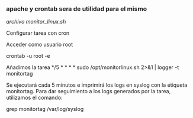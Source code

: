 ### apache y crontab sera de utilidad para el mismo
*archivo monitor_linux.sh*

Configurar tarea con cron

Acceder como usuario root

crontab -u root -e

Añadimos la tarea */5 * * * * sudo /opt/monitorlinux.sh 2>&1 | logger -t monitortag

Se ejecutará cada 5 minutos e imprimirá los logs en syslog con la etiqueta monitortag.
Para dar seguimiento a los logs generados por la tarea, utilizamos el comando:

grep monitortag /var/log/syslog
